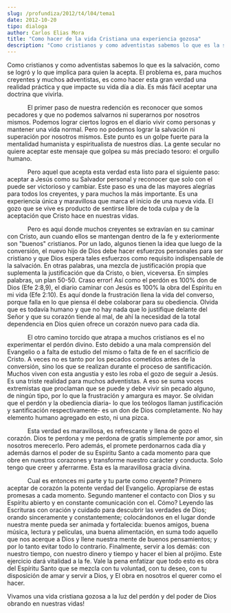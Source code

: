 ```yaml
---
slug: /profundiza/2012/t4/l04/tema1
date: 2012-10-20
tipo: dialoga
author: Carlos Elias Mora
title: "Como hacer de la vida Cristiana una experiencia gozosa"
description: "Como cristianos y como adventistas sabemos lo que es la salvación, como se  logró y lo que implica para quien la acepta. El problema es, para muchos  creyentes y muchos adventistas, es como hacer esta gran verdad una realidad  práctica y que impacte su vida día a día. Es más f..."
---
```


Como cristianos y como adventistas sabemos lo que es la salvación, como se logró y lo que implica para quien la acepta. El problema es, para muchos creyentes y muchos adventistas, es como hacer esta gran verdad una realidad práctica y que impacte su vida día a día. Es más fácil aceptar una doctrina que vivirla.

            El primer paso de nuestra redención es reconocer que somos pecadores y que no podemos salvarnos ni superarnos por nosotros mismos. Podemos lograr ciertos logros en el diario vivir como personas y mantener una vida normal. Pero no podemos lograr la salvación ni superación por nosotros mismos. Este punto es un golpe fuerte para la mentalidad humanista y espiritualista de nuestros días. La gente secular no quiere aceptar este mensaje que golpea su más preciado tesoro: el orgullo humano.

            Pero aquel que acepta esta verdad esta listo para el siguiente paso: aceptar a Jesús como su Salvador personal y reconocer que solo con el puede ser victorioso y cambiar. Este paso es una de las mayores alegrías para todos los creyentes, y para muchos la más importante. Es una experiencia única y maravillosa que marca el inicio de una nueva vida. El gozo que se vive es producto de sentirse libre de toda culpa y de la aceptación que Cristo hace en nuestras vidas.

            Pero es aquí donde muchos creyentes se extravían en su caminar con Cristo, aun cuando ellos se mantengan dentro de la fe y exteriormente son "buenos" cristianos. Por un lado, algunos tienen la idea que luego de la conversión, el nuevo hijo de Dios debe hacer esfuerzos personales para ser cristiano y que Dios espera tales esfuerzos como requisito indispensable de la salvación. En otras palabras, una mezcla de justificación propia que suplementa la justificación que da Cristo, o bien, viceversa. En simples palabras, un plan 50-50. Craso error! Así como el perdón es 100% don de Dios (Efe 2:8,9), el diario caminar con Jesús es 100% la obra del Espíritu en mi vida (Efe 2:10). Es aquí donde la frustración llena la vida del converso, porque falla en lo que piensa él debe colaborar para su obediencia. Olvida que es todavía humano y que no hay nada que lo justifique delante del Señor y que su corazón tiende al mal, de ahí la necesidad de la total dependencia en Dios quien ofrece un corazón nuevo para cada día.

            El otro camino torcido que atrapa a muchos cristianos es el no experimentar el perdón divino. Esto debido a una mala comprensión del Evangelio o a falta de estudio del mismo o falta de fe en el sacrificio de Cristo. A veces no es tanto por los pecados cometidos antes de la conversión, sino los que se realizan durante el proceso de santificación. Muchos viven con esta angustia y esto les roba el gozo de seguir a Jesús. Es una triste realidad para muchos adventistas. A eso se suma voces extremistas que proclaman que se puede y debe vivir sin pecado alguno, de ningún tipo, por lo que la frustración y amargura es mayor. Se olvidan que el perdón y la obediencia diaria- lo que los teólogos llaman justificación y santificación respectivamente- es un don de Dios completamente. No hay elemento humano agregado en esto, ni una pizca.

            Esta verdad es maravillosa, es refrescante y llena de gozo el corazón. Dios te perdona y me perdona de gratis simplemente por amor, sin nosotros merecerlo. Pero además, el promete perdonarnos cada día y además darnos el poder de su Espíritu Santo a cada momento para que obre en nuestros corazones y transforme nuestro carácter y conducta. Solo tengo que creer y aferrarme. Esta es la maravillosa gracia divina.

            Cual es entonces mi parte y tu parte como creyente? Primero aceptar de corazón la potente verdad del Evangelio. Apropiarse de estas promesas a cada momento. Segundo mantener el contacto con Dios y su Espíritu abierto y en constante comunicación con el. Cómo? Leyendo las Escrituras con oración y cuidado para descubrir las verdades de Dios; orando sinceramente y constantemente; colocándonos en el lugar donde nuestra mente pueda ser animada y fortalecida: buenos amigos, buena música, lectura y películas, una buena alimentación, en suma todo aquello que nos acerque a Dios y llene nuestra mente de buenos pensamientos; y por lo tanto evitar todo lo contrario. Finalmente, servir a los demás: con nuestro tiempo, con nuestro dinero y tiempo y hacer el bien al prójimo. Este ejercicio dará vitalidad a la fe. Vale la pena enfatizar que todo esto es obra del Espíritu Santo que se mezcla con tu voluntad, con tu deseo, con tu disposición de amar y servir a Dios, y El obra en nosotros el querer como el hacer.

Vivamos una vida cristiana gozosa a la luz del perdón y del poder de Dios obrando en nuestras vidas!
